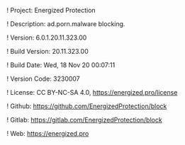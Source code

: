 ! Project: Energized Protection

! Description: ad.porn.malware blocking.

! Version: 6.0.1.20.11.323.00

! Build Version: 20.11.323.00

! Build Date: Wed, 18 Nov 20 00:07:11

! Version Code: 3230007

! License: CC BY-NC-SA 4.0, https://energized.pro/license

! Github: https://github.com/EnergizedProtection/block

! Gitlab: https://gitlab.com/EnergizedProtection/block


! Web: https://energized.pro
